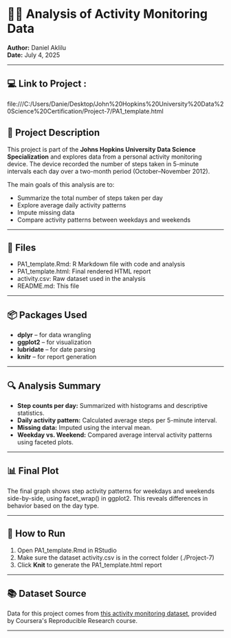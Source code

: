 # 🏃‍♂️ Analysis of Activity Monitoring Data

**Author:** Daniel Aklilu  
**Date:** July 4, 2025

---
## 💻 Link to Project : 
file:///C:/Users/Danie/Desktop/John%20Hopkins%20University%20Data%20Science%20Certification/Project-7/PA1_template.html




## 📘 Project Description

This project is part of the **Johns Hopkins University Data Science Specialization** and explores data from a personal activity monitoring device.
The device recorded the number of steps taken in 5-minute intervals each day over a two-month period (October–November 2012).

The main goals of this analysis are to:

- Summarize the total number of steps taken per day
- Explore average daily activity patterns
- Impute missing data
- Compare activity patterns between weekdays and weekends

---

## 📁 Files

- PA1_template.Rmd: R Markdown file with code and analysis
- PA1_template.html: Final rendered HTML report
- activity.csv: Raw dataset used in the analysis
- README.md: This file

---

## 📦 Packages Used

- **dplyr** – for data wrangling
- **ggplot2** – for visualization
- **lubridate** – for date parsing
- **knitr** – for report generation

---

## 🔍 Analysis Summary

- **Step counts per day:** Summarized with histograms and descriptive statistics.
- **Daily activity pattern:** Calculated average steps per 5-minute interval.
- **Missing data:** Imputed using the interval mean.
- **Weekday vs. Weekend:** Compared average interval activity patterns using faceted plots.

---

## 📊 Final Plot

The final graph shows step activity patterns for weekdays and weekends side-by-side, using facet_wrap() in ggplot2.
This reveals differences in behavior based on the day type.

---

## 🚀 How to Run

1. Open PA1_template.Rmd in RStudio
2. Make sure the dataset activity.csv is in the correct folder (./Project-7)
3. Click **Knit** to generate the PA1_template.html report

---

## 📚 Dataset Source

Data for this project comes from [this activity monitoring dataset](https://d396qusza40orc.cloudfront.net/repdata%2Fdata%2Factivity.zip),
provided by Coursera's Reproducible Research course.

---
